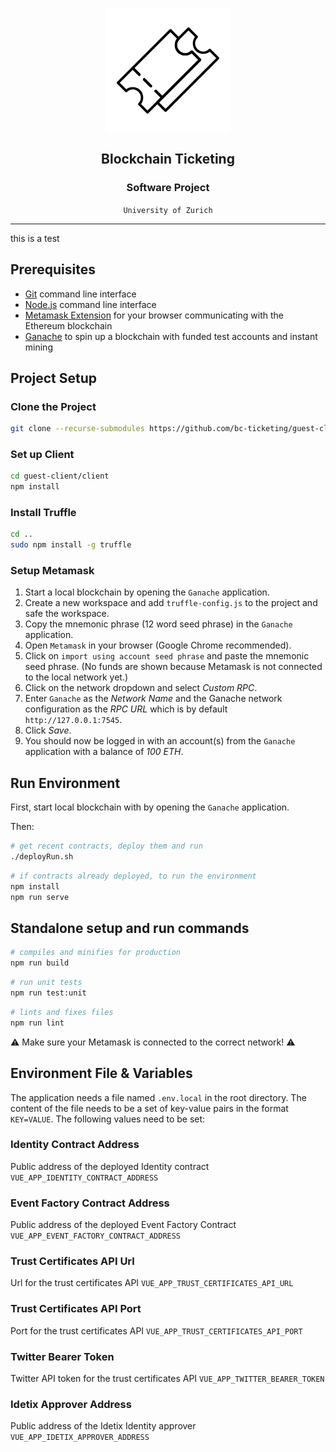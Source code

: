 <p align="center">
    <img src="./docs/img/ticket-icon.png" alt="Ticketing dApp" align="center">
</p>

<h2 align="center">Blockchain Ticketing</h2>
<h3 align="center">Software Project</h3>
<div align="center"><code >University of Zurich</code></div>

---

this is a test

## Prerequisites

- [Git](https://git-scm.com/) command line interface
- [Node.js](https://nodejs.org/) command line interface
- [Metamask Extension](https://metamask.io/) for your browser communicating with the Ethereum blockchain
- [Ganache](https://www.trufflesuite.com/ganache) to spin up a blockchain with funded test accounts and instant mining

## Project Setup
### Clone the Project

```bash
git clone --recurse-submodules https://github.com/bc-ticketing/guest-client
```

### Set up Client

```bash
cd guest-client/client
npm install
```

### Install Truffle

```bash
cd ..
sudo npm install -g truffle
```

### Setup Metamask

1. Start a local blockchain by opening the `Ganache` application.
2. Create a new workspace and add `truffle-config.js` to the project and safe the workspace.
3. Copy the mnemonic phrase (12 word seed phrase) in the `Ganache` application.
4. Open `Metamask` in your browser (Google Chrome recommended).
5. Click on `import using account seed phrase` and paste the mnemonic seed phrase. (No funds are shown because Metamask is not connected to the local network yet.)
6. Click on the network dropdown and select _Custom RPC_.
7. Enter `Ganache` as the _Network Name_ and the Ganache network configuration as the _RPC URL_ which is by default `http://127.0.0.1:7545`.
8. Click _Save_.
9. You should now be logged in with an account(s) from the `Ganache` application with a balance of _100 ETH_.

## Run Environment

First, start local blockchain with by opening the `Ganache` application.

Then:
```bash
# get recent contracts, deploy them and run
./deployRun.sh
```

```bash
# if contracts already deployed, to run the environment
npm install
npm run serve
```

## Standalone setup and run commands

```bash
# compiles and minifies for production
npm run build
```

```bash
# run unit tests
npm run test:unit
```

```bash
# lints and fixes files
npm run lint
```

:warning: Make sure your Metamask is connected to the correct network! :warning:

## Environment File & Variables

The application needs a file named `.env.local` in the root directory. The content of the file needs to be a set of key-value pairs in the format `KEY=VALUE`. The following values need to be set:

### Identity Contract Address
Public address of the deployed Identity contract
`VUE_APP_IDENTITY_CONTRACT_ADDRESS`

### Event Factory Contract Address
Public address of the deployed Event Factory Contract
`VUE_APP_EVENT_FACTORY_CONTRACT_ADDRESS`

### Trust Certificates API Url
Url for the trust certificates API
`VUE_APP_TRUST_CERTIFICATES_API_URL`

### Trust Certificates API Port
Port for the trust certificates API
`VUE_APP_TRUST_CERTIFICATES_API_PORT`

### Twitter Bearer Token
Twitter API token for the trust certificates API
`VUE_APP_TWITTER_BEARER_TOKEN`

### Idetix Approver Address
Public address of the Idetix Identity approver
`VUE_APP_IDETIX_APPROVER_ADDRESS`
